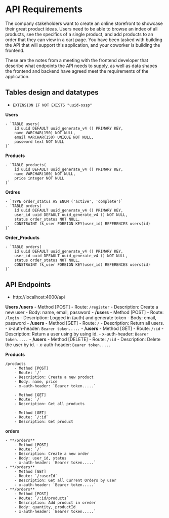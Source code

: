 # API Requirements 
The company stakeholders want to create an online storefront to showcase their great product ideas. Users need to be able to browse an index of all products, see the specifics of a single product, and add products to an order that they can view in a cart page. You have been tasked with building the API that will support this application, and your coworker is building the frontend.

These are the notes from a meeting with the frontend developer that describe what endpoints the API needs to supply, as well as data shapes the frontend and backend have agreed meet the requirements of the application. 

## Tables design and datatypes

- `EXTENSION IF NOT EXISTS "uuid-ossp"`

**Users**

    - `TABLE users(
        id uuid DEFAULT uuid_generate_v4 () PRIMARY KEY,
        name VARCHAR(150) NOT NULL,
        email VARCHAR(150) UNIQUE NOT NULL,
        password text NOT NULL
    )`

**Products**

    - `TABLE products(
        id uuid DEFAULT uuid_generate_v4 () PRIMARY KEY,
        name VARCHAR(100) NOT NULL,
        price integer NOT NULL
    )`

**Ordres**

    - `TYPE order_status AS ENUM ('active', 'complete')`
    - `TABLE orders(
        id uuid DEFAULT uuid_generate_v4 () PRIMARY KEY,
        user_id uuid DEFAULT uuid_generate_v4 () NOT NULL,
        status order_status NOT NULL,
        CONSTRAINT fk_user FOREIGN KEY(user_id) REFERENCES users(id)
    )`

**Order_Products**

    - `TABLE orders(
        id uuid DEFAULT uuid_generate_v4 () PRIMARY KEY,
        user_id uuid DEFAULT uuid_generate_v4 () NOT NULL,
        status order_status NOT NULL,
        CONSTRAINT fk_user FOREIGN KEY(user_id) REFERENCES users(id)
    )`

## API Endpoints
- http://localhost:4000/api

**Users**
    **/users**
        - Method [POST]
        - Route: `/register`
        - Description: Create a new user
        - Body: name, email, password
    - **/users**
        - Method [POST]
        - Route: `/login`
        - Description: Logged in (auth) and generate token
        - Body: email, password
    - **/users**
        - Method [GET]
        - Route: `/`
        - Description: Return all users.
        - x-auth-header: `Bearer token.....`
    - **/users**
        - Method [GET]
        - Route: `/:id`
        - Description: Return a user using by using id.
        - x-auth-header: `Bearer token.....`
     - **/users**
        - Method [DELETE]
        - Route: `/:id`
        - Description: Delete the user by id.
        - x-auth-header: `Bearer token.....`

**Products**

    /products
        - Method [POST]
        - Route: `/`
        - Description: Create a new product
        - Body: name, price
        - x-auth-header: `Bearer token.....`
    
        - Method [GET]
        - Route: `/`
        - Description: Get all products
    
        - Method [GET]
        - Route: `/:id`
        - Description: Get product

**orders**

    - **/orders**
        - Method [POST]
        - Route: `/`
        - Description: Create a new order
        - Body: user_id, status
        - x-auth-header: `Bearer token.....`
    - **/orders**
        - Method [GET]
        - Route: `/:userId`
        - Description: Get all Current Orders by user
        - x-auth-header: `Bearer token.....`
    - **/orders**
        - Method [POST]
        - Route: `/:id/products`
        - Description: Add product in oreder
        - Body: quantity, productId
        - x-auth-header: `Bearer token.....`